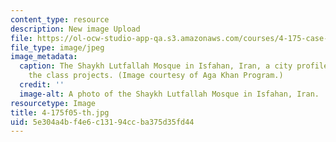 ```yaml
---
content_type: resource
description: New image Upload
file: https://ol-ocw-studio-app-qa.s3.amazonaws.com/courses/4-175-case-studies-in-city-form-fall-2005/5e304a4bf4e6c13194ccba375d35fd44_4-175f05-th.jpg
file_type: image/jpeg
image_metadata:
  caption: The Shaykh Lutfallah Mosque in Isfahan, Iran, a city profiled in one of
    the class projects. (Image courtesy of Aga Khan Program.)
  credit: ''
  image-alt: A photo of the Shaykh Lutfallah Mosque in Isfahan, Iran.
resourcetype: Image
title: 4-175f05-th.jpg
uid: 5e304a4b-f4e6-c131-94cc-ba375d35fd44
---
```

